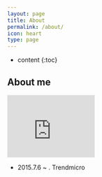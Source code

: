 ```yaml
---
layout: page
title: About
permalink: /about/
icon: heart
type: page
---
```


* content
{:toc}

## About me

<iframe src="https://githubbadge.appspot.com/deniswu1202?s=1" style="border: 0;height: 142px;width: 200px;overflow: hidden;" frameBorder="0"></iframe>

* 2015.7.6 ~ . Trendmicro




